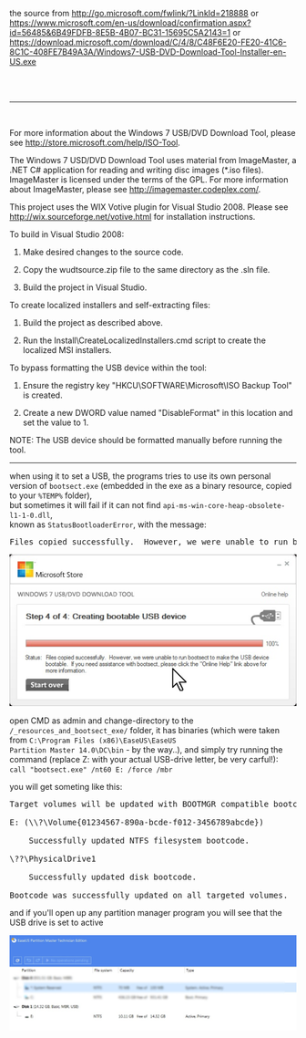 the source from http://go.microsoft.com/fwlink/?LinkId=218888
or https://www.microsoft.com/en-us/download/confirmation.aspx?id=56485&6B49FDFB-8E5B-4B07-BC31-15695C5A2143=1
or https://download.microsoft.com/download/C/4/8/C48F6E20-FE20-41C6-8C1C-408FE7B49A3A/Windows7-USB-DVD-Download-Tool-Installer-en-US.exe



<br/>
<br/>
<hr/>
<br/>

For more information about the Windows 7 USB/DVD Download Tool, please see 
http://store.microsoft.com/help/ISO-Tool. 


The Windows 7 USD/DVD Download Tool uses material from ImageMaster, a .NET C#
application for reading and writing disc images (*.iso files).  ImageMaster 
is licensed under the terms of the GPL.  For more information about ImageMaster,
please see http://imagemaster.codeplex.com/.


This project uses the WIX Votive plugin for Visual Studio 2008.  Please see
http://wix.sourceforge.net/votive.html for installation instructions.


To build in Visual Studio 2008:

1. Make desired changes to the source code.

2. Copy the wudtsource.zip file to the same directory as the .sln file.

3. Build the project in Visual Studio.


To create localized installers and self-extracting files:

1. Build the project as described above.

2. Run the Install\CreateLocalizedInstallers.cmd script to create the 
   localized MSI installers.


To bypass formatting the USB device within the tool:

1. Ensure the registry key "HKCU\SOFTWARE\Microsoft\ISO Backup Tool" is created.

2. Create a new DWORD value named "DisableFormat" in this location and set the value to 1.

NOTE: The USB device should be formatted manually before running the tool.

<hr/>

when using it to set a USB, the programs tries to use its own personal version of <code>bootsect.exe</code> (embedded in the exe as a binary resource, copied to your <code>%TEMP%</code> folder),  
but sometimes it will fail if it can not find <code>api-ms-win-core-heap-obsolete-l1-1-0.dll</code>,  
known as <code>StatusBootloaderError</code>, with the message:  
<pre>
Files copied successfully.  However, we were unable to run bootsect to make the USB device bootable.  If you need assistance with bootsect, please click the "Online Help" link above for more information.
</pre>

<img src="_resources_and_bootsect_exe/2021-07-14_155141.jpg" />  


open CMD as admin and change-directory to the <code>/_resources_and_bootsect_exe/</code> folder, it has binaries (which were taken from <code>C:\Program Files (x86)\EaseUS\EaseUS Partition Master 14.0\DC\bin</code> - by the way..), and simply try running the command (replace Z: with your actual USB-drive letter, be very carful!):  
<code>call "bootsect.exe" /nt60 E: /force /mbr</code>

you will get someting like this:  

<pre>
Target volumes will be updated with BOOTMGR compatible bootcode.

E: (\\?\Volume{01234567-890a-bcde-f012-3456789abcde})

    Successfully updated NTFS filesystem bootcode.

\??\PhysicalDrive1

    Successfully updated disk bootcode.

Bootcode was successfully updated on all targeted volumes.
</pre>

and if you'll open up any partition manager program you will see that the USB drive is set to active  

<img src="_resources_and_bootsect_exe/2021-07-14_160353.jpg" />  